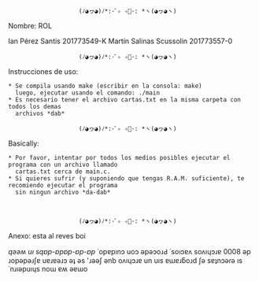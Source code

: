 
						(ﾉ◕ヮ◕)ﾉ*:･ﾟ✧ ✧ﾟ･: *ヽ(◕ヮ◕ヽ)

Nombre: 			ROL

Ian Pérez Santis		201773549-K
Martín Salinas Scussolin	201773557-0

						(ﾉ◕ヮ◕)ﾉ*:･ﾟ✧ ✧ﾟ･: *ヽ(◕ヮ◕ヽ)

Instrucciones de uso:

	* Se compila usando make (escribir en la consola: make)
	  luego, ejecutar usando el comando: ./main
	* Es necesario tener el archivo cartas.txt en la misma carpeta con todos los demas 
	  archivos *dab*

						(ﾉ◕ヮ◕)ﾉ*:･ﾟ✧ ✧ﾟ･: *ヽ(◕ヮ◕ヽ)

Basically:

	* Por favor, intentar por todos los medios posibles ejecutar el programa con un archivo llamado 
	  cartas.txt cerca de main.c.
	* Si quieres sufrir (y suponiendo que tengas R.A.M. suficiente), te recomiendo ejecutar el programa
	  sin ningun archivo *da-dab*
	
	
	
						(ﾉ◕ヮ◕)ﾉ*:･ﾟ✧ ✧ﾟ･: *ヽ(◕ヮ◕ヽ)

























Anexo:
esta al reves boi

*qǝǝʍ uı sqɐp-ɐpɐp-ɐp-ɐp*
˙opɐpınɔ uoɔ ǝpǝɔoɹԀ ˙soıɔɐʌ soʌıɥɔɹɐ 0008 ǝp ɹopǝpǝɹʃɐ uɐɹɐǝɹɔ ǝʇ ǝs 
'ɹǝǝʃ ǝnb oʌıɥɔɹɐ un uıs ɐɯɐɹƃoɹd ʃǝ sɐʇnɔǝɾǝ ıs
˙nɹıǝpuıɥs noɯ ɐʍ ǝɐɯo
